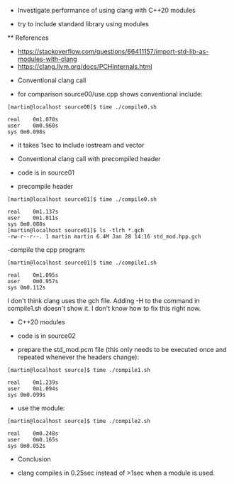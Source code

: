 
* Investigate performance of using clang with C++20 modules

- try to include standard library using modules


** References
- https://stackoverflow.com/questions/66411157/import-std-lib-as-modules-with-clang
- https://clang.llvm.org/docs/PCHInternals.html


* Conventional clang call

- for comparison source00/use.cpp shows conventional include:

```
[martin@localhost source00]$ time ./compile0.sh

real	0m1.070s
user	0m0.960s
sys	0m0.098s
```
- it takes 1sec to include iostream and vector

* Conventional clang call with precompiled header

- code is in source01

- precompile header
```
[martin@localhost source01]$ time ./compile0.sh 

real	0m1.137s
user	0m1.011s
sys	0m0.088s
[martin@localhost source01]$ ls -tlrh *.gch
-rw-r--r--. 1 martin martin 6.4M Jan 28 14:16 std_mod.hpp.gch

```


-compile the cpp program:
```
[martin@localhost source01]$ time ./compile1.sh

real	0m1.095s
user	0m0.957s
sys	0m0.112s
```

I don't think clang uses the gch file. Adding -H to the command in
compile1.sh doesn't show it. I don't know how to fix this right now.


* C++20 modules
- code is in source02

- prepare the std_mod.pcm file (this only needs to be executed once and repeated whenever the headers change):  

```
[martin@localhost source]$ time ./compile1.sh 

real	0m1.239s
user	0m1.094s
sys	0m0.099s
```

- use the module:

```
[martin@localhost source]$ time ./compile2.sh

real	0m0.248s
user	0m0.165s
sys	0m0.052s

```

* Conclusion

- clang compiles in 0.25sec instead of >1sec when a module is used.